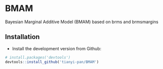 # BMAM
Bayesian Marginal Additive Model (BMAM) based on brms and brmsmargins

## Installation

+ Install the development version from Github:

```R
# install.packages('devtools')
devtools::install_github('tianyi-pan/BMAM')
```

